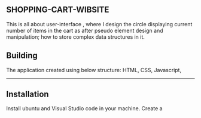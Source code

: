 ## SHOPPING-CART-WIBSITE

  This is all about user-interface , where I design the circle displaying current number of items in the cart as after pseudo element  design and manipulation; how to store complex data structures in it.

## Building

The application created using below structure:
         HTML,
         CSS,
         Javascript,

 ****
 ## Installation
  Install ubuntu and Visual Studio code in your machine.
  Create a 